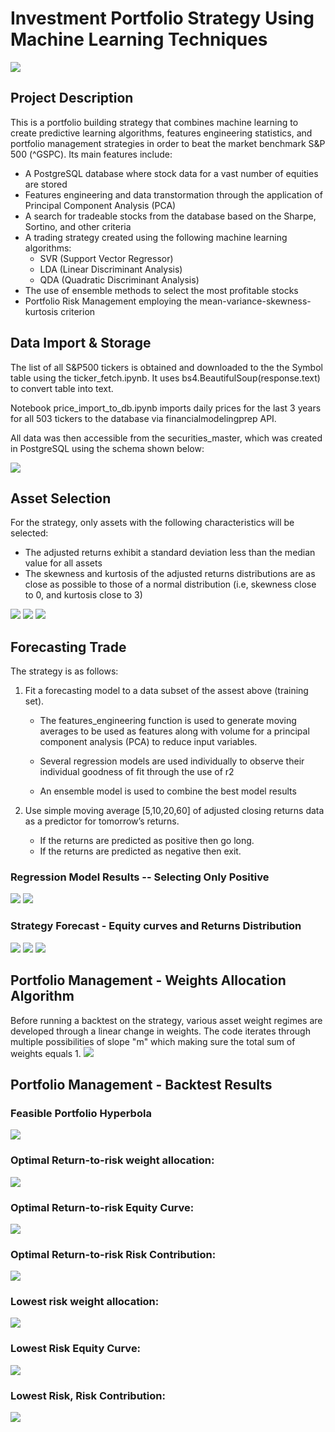 # Investment Portfolio Strategy Using Machine Learning Techniques
![](./FIGURES/0.png)
## Project Description
This is a portfolio building strategy that combines machine learning to create predictive learning algorithms, features engineering statistics, and portfolio management strategies in order to beat the market benchmark S&P 500 (^GSPC). Its main features include:

* A PostgreSQL database where stock data for a vast number of equities are stored
* Features engineering and data transtormation through the application of Principal Component Analysis (PCA)
* A search for tradeable stocks from the database based on the Sharpe, Sortino, and other criteria
* A trading strategy created using the following machine learning algorithms:
  * SVR (Support Vector Regressor)
  * LDA (Linear Discriminant Analysis) 
  * QDA (Quadratic Discriminant Analysis)
* The use of ensemble methods to select the most profitable stocks
* Portfolio Risk Management employing the mean-variance-skewness-kurtosis criterion

## Data Import & Storage
The list of all S&P500 tickers is obtained and downloaded to the the Symbol table using the ticker_fetch.ipynb. It uses bs4.BeautifulSoup(response.text) to convert table into text.
 
Notebook price_import_to_db.ipynb imports daily prices for the last 3 years for all 503 tickers to the database via financialmodelingprep API.

All data was then accessible from the securities_master, which was created in PostgreSQL using the schema shown below:

![](./FIGURES/01.png)

## Asset Selection
For the strategy, only assets with the following characteristics will be selected:

* The adjusted returns exhibit a standard deviation less than the median value for all assets
* The skewness and kurtosis of the adjusted returns distributions are as close as possible to those of a normal distribution (i.e, skewness close to 0, and kurtosis close to 3)

![](./FIGURES/02.png)
![](./FIGURES/03.png)
![](./FIGURES/04.png)

## Forecasting Trade
The strategy is as follows:

1.  Fit a forecasting model to a data subset of the assest above (training set).
 
    * The features_engineering function is used to generate moving averages to be used as features along with volume for a principal component analysis (PCA) to reduce input variables.

    * Several regression models are used individually to observe their individual goodness of fit through the use of r2

    * An ensemble model is used to combine the best model results

2.  Use simple moving average [5,10,20,60] of adjusted closing returns data as a predictor for tomorrow’s returns. 
    * If the returns are predicted as positive then go long. 
    * If the returns are predicted as negative then exit.

### Regression Model Results -- Selecting Only Positive
![](./FIGURES/05.png)
![](./FIGURES/06.png)

### Strategy Forecast - Equity curves and Returns Distribution
![](./FIGURES/07.png)
![](./FIGURES/08.png)
![](./FIGURES/09.png)

## Portfolio Management - Weights Allocation Algorithm
Before running a backtest on the strategy, various asset weight regimes are developed through a linear change in weights. The code  iterates through multiple possibilities of slope "m" which making sure the total sum of weights equals 1.
![](./FIGURES/10.png)

## Portfolio Management - Backtest Results
### Feasible Portfolio Hyperbola
![](./FIGURES/14.png)
### Optimal Return-to-risk weight allocation:
![](./FIGURES/11.png)
### Optimal Return-to-risk Equity Curve:
![](./FIGURES/12.png)
### Optimal Return-to-risk Risk Contribution:
![](./FIGURES/13.png)

### Lowest risk weight allocation:
![](./FIGURES/15.png)
### Lowest Risk Equity Curve:
![](./FIGURES/16.png)
### Lowest Risk, Risk Contribution:
![](./FIGURES/17.png)
